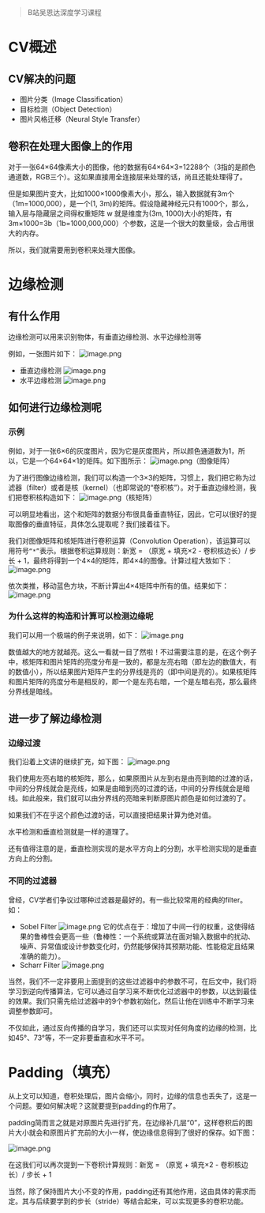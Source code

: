 > B站吴恩达深度学习课程
# CV概述
## CV解决的问题
* 图片分类（Image Classification）
* 目标检测（Object Detection）
* 图片风格迁移（Neural Style Transfer）

## 卷积在处理大图像上的作用
对于一张64×64像素大小的图像，他的数据有64×64×3=12288个（3指的是颜色通道数，RGB三个）。这如果直接用全连接层来处理的话，尚且还能处理得了。

但是如果图片变大，比如1000×1000像素大小，那么，输入数据就有3m个（1m=1000,000），是一个(1, 3m)的矩阵。假设隐藏神经元只有1000个，那么，输入层与隐藏层之间得权重矩阵 w 就是维度为(3m, 1000)大小的矩阵，有3m×1000=3b（1b=1000,000,000）个参数，这是一个很大的数量级，会占用很大的内存。

所以，我们就需要用到卷积来处理大图像。

# 边缘检测
## 有什么作用
边缘检测可以用来识别物体，有垂直边缘检测、水平边缘检测等

例如，一张图片如下：
![image.png](https://youki-1330066034.cos.ap-guangzhou.myqcloud.com/machine-learning/202410111615584.png)

* 垂直边缘检测
	![image.png](https://youki-1330066034.cos.ap-guangzhou.myqcloud.com/machine-learning/202410111616417.png)
* 水平边缘检测
	![image.png](https://youki-1330066034.cos.ap-guangzhou.myqcloud.com/machine-learning/202410111617931.png)

## 如何进行边缘检测呢
### 示例
例如，对于一张6×6的灰度图片，因为它是灰度图片，所以颜色通道数为1，所以，它是一个64×64×1的矩阵。如下图所示：
![image.png](https://youki-1330066034.cos.ap-guangzhou.myqcloud.com/machine-learning/202410111622075.png)（图像矩阵）

为了进行图像边缘检测，我们可以构造一个3×3的矩阵，习惯上，我们把它称为过滤器（filter）或者是核（kernel）（也即常说的“卷积核”）。对于垂直边缘检测，我们把卷积核构造如下：
![image.png](https://youki-1330066034.cos.ap-guangzhou.myqcloud.com/machine-learning/202410111626240.png)（核矩阵）

可以明显地看出，这个和矩阵的数据分布很具备垂直特征，因此，它可以很好的提取图像的垂直特征，具体怎么提取呢？我们接着往下。

我们对图像矩阵和核矩阵进行卷积运算（Convolution Operation），该运算可以用符号`“*”`表示。根据卷积运算规则：新宽 = （原宽 + 填充×2 - 卷积核边长）/ 步长 + 1，最终将得到一个4×4的矩阵，即4×4的图像。计算过程大致如下：
![image.png](https://youki-1330066034.cos.ap-guangzhou.myqcloud.com/machine-learning/202410111634994.png)

依次类推，移动蓝色方块，不断计算出4×4矩阵中所有的值。结果如下：
![image.png](https://youki-1330066034.cos.ap-guangzhou.myqcloud.com/machine-learning/202410111636994.png)

### 为什么这样的构造和计算可以检测边缘呢
我们可以用一个极端的例子来说明，如下：
![image.png](https://youki-1330066034.cos.ap-guangzhou.myqcloud.com/machine-learning/202410111645891.png)

数值越大的地方就越亮。这么一看就一目了然啦！不过需要注意的是，在这个例子中，核矩阵和图片矩阵的亮度分布是一致的，都是左亮右暗（即左边的数值大，有的数值小），所以结果图片矩阵产生的分界线是亮的（即中间是亮的）。如果核矩阵和图片矩阵的亮度分布是相反的，即一个是左亮右暗，一个是左暗右亮，那么最终分界线是暗线。

## 进一步了解边缘检测
### 边缘过渡
我们沿着上文讲的继续扩充，如下图：
![image.png](https://youki-1330066034.cos.ap-guangzhou.myqcloud.com/machine-learning/202410111704268.png)

我们使用左亮右暗的核矩阵，那么，如果原图片从左到右是由亮到暗的过渡的话，中间的分界线就会是亮线，如果是由暗到亮的过渡的话，中间的分界线就会是暗线。如此般来，我们就可以由分界线的亮暗来判断原图片颜色是如何过渡的了。

如果我们不在乎这个颜色过渡的话，可以直接把结果计算为绝对值。

水平检测和垂直检测就是一样的道理了。

还有值得注意的是，垂直检测实现的是水平方向上的分割，水平检测实现的是垂直方向上的分割。

### 不同的过滤器
曾经，CV学者们争议过哪种过滤器是最好的。有一些比较常用的经典的filter。如：
* Sobel Filter
	![image.png](https://youki-1330066034.cos.ap-guangzhou.myqcloud.com/machine-learning/202410111718572.png)
	它的优点在于：增加了中间一行的权重，这使得结果的鲁棒性会更高一些（鲁棒性：一个系统或算法在面对输入数据中的扰动、噪声、异常值或设计参数变化时，仍然能够保持其预期功能、性能稳定且结果准确的能力）。
* Scharr Filter
	![image.png](https://youki-1330066034.cos.ap-guangzhou.myqcloud.com/machine-learning/202410111722662.png)

当然，我们不一定非要用上面提到的这些过滤器中的参数不可，在后文中，我们将学习到逆向传播算法，它可以通过自学习来不断优化过滤器中的参数，以达到最佳的效果。我们只需先给过滤器中的9个参数初始化，然后让他在训练中不断学习来调整参数即可。

不仅如此，通过反向传播的自学习，我们还可以实现对任何角度的边缘的检测，比如45°、73°等，不一定非要垂直和水平不可。

# Padding（填充）
从上文可以知道，卷积处理后，图片会缩小，同时，边缘的信息也丢失了，这是一个问题。要如何解决呢？这就要提到padding的作用了。

padding简而言之就是对原图片先进行扩充，在边缘补几层“0”，这样卷积后的图片大小就会和原图片扩充前的大小一样，使边缘信息得到了很好的保存。如下图：

![image.png](https://youki-1330066034.cos.ap-guangzhou.myqcloud.com/machine-learning/202410112105023.png)

在这我们可以再次提到一下卷积计算规则：新宽 = （原宽 + 填充×2 - 卷积核边长）/ 步长 + 1

当然，除了保持图片大小不变的作用，padding还有其他作用，这由具体的需求而定。其与后续要学到的步长（stride）等结合起来，可以实现更多的卷积功能。
